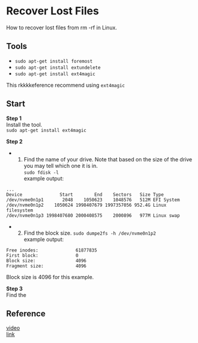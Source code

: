 # Recover Lost Files  
How to recover lost files from rm -rf in Linux.  

## Tools
- `sudo apt-get install foremost`
- `sudo apt-get install extundelete`
- `sudo apt-get install ext4magic`

This rkkkkeference recommend using `ext4magic`

## Start  
**Step 1**  
Install the tool.  
`sudo apt-get install ext4magic`  

**Step 2**    
- 1. Find the name of your drive. Note that based on the size of the drive you may tell which one it is in.  
`sudo fdisk -l`  
example output:
```
...
Device              Start        End    Sectors   Size Type
/dev/nvme0n1p1       2048    1050623    1048576   512M EFI System
/dev/nvme0n1p2    1050624 1998407679 1997357056 952.4G Linux filesystem
/dev/nvme0n1p3 1998407680 2000408575    2000896   977M Linux swap
```
- 2. Find the block size.
`sudo dumpe2fs -h /dev/nvme0n1p2`  
example output:
```
Free inodes:              61877835
First block:              0
Block size:               4096
Fragment size:            4096
```
Block size is 4096 for this example.  

**Step 3**  
Find the 


## Reference  
[video](https://www.youtube.com/watch?v=HN2T4CXLY6A)  
[link](https://askubuntu.com/questions/604311/how-to-restore-data-after-running-rm?noredirect=1&lq=1)  
